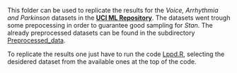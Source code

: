 This folder can be used to replicate the results for the _Voice, Arrhythmia and Parkinson_ datasets in the [**UCI ML Repository**](https://archive.ics.uci.edu/ml/datasets.php). The datasets went trough some prepocessing in order to guarantee good sampling for _Stan_. The already preprocessed datasets can be found in the subdirectory [Preprocessed_data](https://github.com/luchinoprince/MixtureIS/tree/main/R_codes/Logistic_Model_R/Preprocessed_data). 

To replicate the results one just have to run the code [Lppd.R](https://github.com/luchinoprince/MixtureIS/blob/main/R_codes/Logistic_Model_R/Lppd.R), selecting the desidered dataset from the available ones at the top of the code. 
